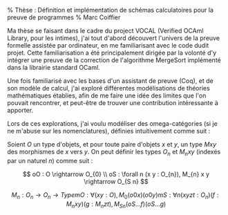 % Thèse : Définition et implémentation de schémas calculatoires pour la preuve de programmes
% Marc Coiffier

Ma thèse se faisant dans le cadre du project VOCAL (Verified OCAml
Library, pour les intimes), j'ai tout d'abord découvert l'univers de
la preuve formelle assistée par ordinateur, en me familiarisant avec
le code dudit projet. Cette familiarisation a été principalement
dirigée par la volonté d'y intégrer une preuve de la correction de
l'algorithme MergeSort implémenté dans la librairie standard OCaml.

Une fois familiarisé avec les bases d'un assistant de preuve (Coq), et
de son modèle de calcul, j'ai exploré différentes modélisations de
théories mathématiques établies, afin de me faire une idée des limites
que l'on pouvait rencontrer, et peut-être de trouver une contribution
intéressante à apporter.

Lors de ces explorations, j'ai voulu modéliser des omega-catégories
(si je ne m'abuse sur les nomenclatures), définies intuitivement comme
suit :

Soient $O$ un type d'objets, et pour toute paire d'objets $x$ et $y$,
un type $M x y$ des morphismes de $x$ vers $y$. On peut définir les
types $O_{n}$ et $M_{n} x y$ (indexés par un naturel $n$) comme suit :

$$
oO : O \rightarrow O_{0} \\
oS : \forall n (x y : O_{n}), M_{n} x y \rightarrow O_{S n}
$$

$$
M_{n} : O_{n} \rightarrow O_{n} \rightarrow Type
mO : \forall (x y : O), M_{0} (o0 x) (o0 y)
mS : \forall n (x y z t : O_{n}) (f : M_{n} x y) (g : M_{n} z t), M_{S n} (oS ... f) (oS ... g) 
$$


